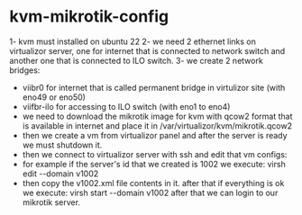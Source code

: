# kvm-mikrotik-config
1- kvm must installed on ubuntu 22
2- we need 2 ethernet links on virtualizor server, one for internet that is connected to network switch and another one that is connected to ILO switch.
3- we create 2 network bridges:
+ viibr0 for internet that is called permanent bridge in virtulizor site (with eno49 or eno50)
+ viifbr-ilo for accessing to ILO switch (with eno1 to eno4)
+ we need to download the mikrotik image for kvm with qcow2 format that is available in internet and place it in /var/virtualizor/kvm/mikrotik.qcow2
+ then we create a vm from virtualizor panel and after the server is ready we must shutdown it.
+ then we connect to virtualizor server with ssh and edit that vm configs:
+ for example if the server's id that we created is 1002 we execute:
virsh edit --domain v1002
+ then copy the v1002.xml file contents in it.
after that if everything is ok we execute:
virsh start --domain v1002
after that we can login to our mikrotik server.
